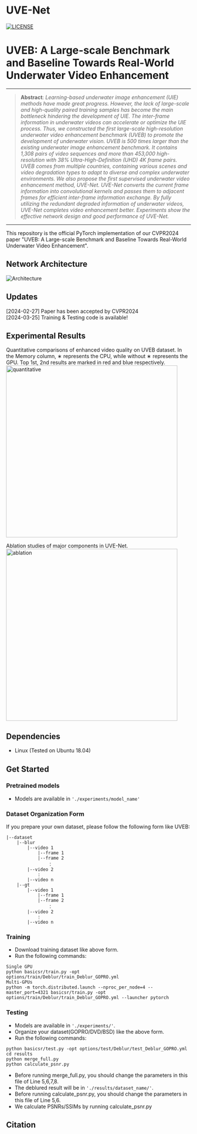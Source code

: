 # UVE-Net

[![LICENSE](https://img.shields.io/badge/license-MIT-green)](https://github.com/ck324/ck324.github.io/tree/main?tab=MIT-1-ov-file)


# UVEB: A Large-scale Benchmark and Baseline Towards Real-World Underwater Video Enhancement

<hr />

> **Abstract**: *Learning-based underwater image enhancement (UIE) methods have made great progress. However, the lack of large-scale and high-quality paired training samples has become the main bottleneck hindering the development of UIE. The inter-frame information in underwater videos can accelerate or optimize the UIE process. Thus, we constructed the first large-scale high-resolution underwater video enhancement benchmark (UVEB) to promote the development of underwater vision. UVEB is 500 times larger than the existing underwater image enhancement benchmark. It contains 1,308 pairs of video sequences and more than 453,000 high-resolution with 38\% Ultra-High-Definition (UHD) 4K frame pairs. UVEB comes from multiple countries, containing various scenes and video degradation types to adapt to diverse and complex underwater environments. We also propose the first supervised underwater video enhancement method, UVE-Net. UVE-Net converts the current frame information into convolutional kernels and passes them to adjacent frames for efficient inter-frame information exchange. By fully utilizing the redundant degraded information of underwater videos, UVE-Net completes video enhancement better. Experiments show the effective network design and good performance of UVE-Net.*
<hr />

This repository is the official PyTorch implementation of our CVPR2024 paper "UVEB: A Large-scale Benchmark and Baseline Towards Real-World Underwater Video Enhancement".

## Network Architecture
![Architecture](https://github.com/ck324/ck324.github.io/assets/116191412/a168aec1-6a8e-41b0-8160-fd0304f6e2a8)

## Updates
[2024-02-27] Paper has been accepted by CVPR2024\
[2024-03-25] Training & Testing code is available!

## Experimental Results
Quantitative comparisons of enhanced video quality on UVEB dataset. In the Memory column, ∗ represents the CPU, while without ∗ represents the GPU. Top 1st, 2nd results are marked in red and blue respectively.\
<img width="467" alt="quantitative" src="https://github.com/ck324/ck324.github.io/assets/116191412/165d8c28-b878-4986-8b5d-90884b3d31ca">

Ablation studies of major components in UVE-Net.\
<img width="467" alt="ablation" src="https://github.com/ck324/ck324.github.io/assets/116191412/613af18b-12df-4403-929b-3546ada451ec">


## Dependencies
- Linux (Tested on Ubuntu 18.04)



## Get Started

### Pretrained models
- Models are available in  `'./experiments/model_name'`

### Dataset Organization Form
If you prepare your own dataset, please follow the following form like UVEB:
```
|--dataset  
    |--blur  
        |--video 1
            |--frame 1
            |--frame 2
                ：  
        |--video 2
            :
        |--video n
    |--gt
        |--video 1
            |--frame 1
            |--frame 2
                ：  
        |--video 2
        	:
        |--video n
```
 
### Training
- Download training dataset like above form.
- Run the following commands:
```
Single GPU
python basicsr/train.py -opt options/train/Deblur/train_Deblur_GOPRO.yml
Multi-GPUs
python -m torch.distributed.launch --nproc_per_node=4 --master_port=4321 basicsr/train.py -opt options/train/Deblur/train_Deblur_GOPRO.yml --launcher pytorch
```

### Testing
- Models are available in  `'./experiments/'`.
- Organize your dataset(GOPRO/DVD/BSD) like the above form.
- Run the following commands:
```
python basicsr/test.py -opt options/test/Deblur/test_Deblur_GOPRO.yml
cd results
python merge_full.py
python calculate_psnr.py
```
- Before running merge_full.py, you should change the parameters in this file of Line 5,6,7,8.
- The deblured result will be in `'./results/dataset_name/'`.
- Before running calculate_psnr.py, you should change the parameters in this file of Line 5,6.
- We calculate PSNRs/SSIMs by running calculate_psnr.py




## Citation
